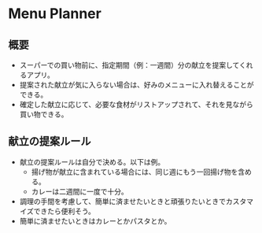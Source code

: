 # Menu Planner

## 概要

- スーパーでの買い物前に、指定期間（例：一週間）分の献立を提案してくれるアプリ。
- 提案された献立が気に入らない場合は、好みのメニューに入れ替えることができる。
- 確定した献立に応じて、必要な食材がリストアップされて、それを見ながら買い物できる。

## 献立の提案ルール

- 献立の提案ルールは自分で決める。以下は例。
  - 揚げ物が献立に含まれている場合には、同じ週にもう一回揚げ物を含める。
  - カレーは二週間に一度で十分。
- 調理の手間を考慮して、簡単に済ませたいときと頑張りたいときでカスタマイズできたら便利そう。
- 簡単に済ませたいときはカレーとかパスタとか。
